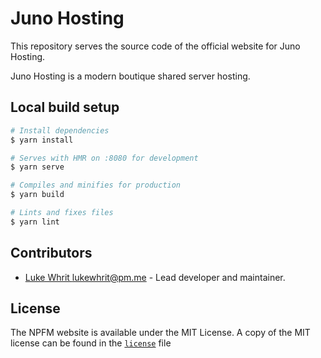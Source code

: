 # Juno Hosting

This repository serves the source code of the official website for Juno Hosting.

Juno Hosting is a modern boutique shared server hosting.

## Local build setup

```sh
# Install dependencies
$ yarn install

# Serves with HMR on :8080 for development
$ yarn serve

# Compiles and minifies for production
$ yarn build

# Lints and fixes files
$ yarn lint
```

## Contributors

* [Luke Whrit <lukewhrit@pm.me>](https://github.com/lukewhrit) - Lead developer and maintainer.

## License

The NPFM website is available under the MIT License. A copy of the MIT license can be found in the [`license`](LICENSE) file
